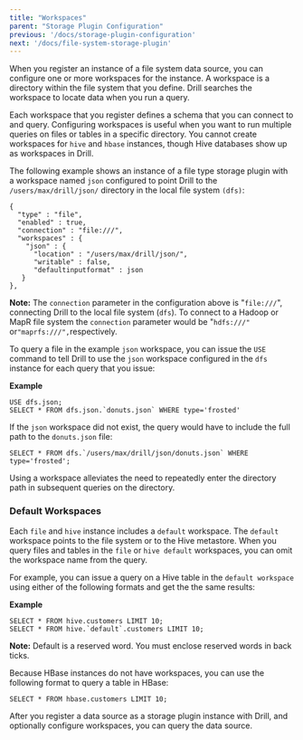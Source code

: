 ```yaml
---
title: "Workspaces"
parent: "Storage Plugin Configuration"
previous: '/docs/storage-plugin-configuration'
next: '/docs/file-system-storage-plugin'
---
```


When you register an instance of a file system data source, you can configure
one or more workspaces for the instance. A workspace is a directory within the
file system that you define. Drill searches the workspace to locate data when
you run a query.

Each workspace that you register defines a schema that you can connect to and
query. Configuring workspaces is useful when you want to run multiple queries
on files or tables in a specific directory. You cannot create workspaces for
`hive` and `hbase` instances, though Hive databases show up as workspaces in
Drill.

The following example shows an instance of a file type storage plugin with a
workspace named `json` configured to point Drill to the
`/users/max/drill/json/` directory in the local file system `(dfs)`:

    {
      "type" : "file",
      "enabled" : true,
      "connection" : "file:///",
      "workspaces" : {
        "json" : {
          "location" : "/users/max/drill/json/",
          "writable" : false,
          "defaultinputformat" : json
       } 
    },

**Note:** The `connection` parameter in the configuration above is "`file:///`", connecting Drill to the local file system (`dfs`). To connect to a Hadoop or MapR file system the `connection` parameter would be "`hdfs:///" `or` "maprfs:///", `respectively.

To query a file in the example `json` workspace, you can issue the `USE`
command to tell Drill to use the `json` workspace configured in the `dfs`
instance for each query that you issue:

**Example**

    USE dfs.json;
    SELECT * FROM dfs.json.`donuts.json` WHERE type='frosted'

If the `json` workspace did not exist, the query would have to include the
full path to the `donuts.json` file:

    SELECT * FROM dfs.`/users/max/drill/json/donuts.json` WHERE type='frosted';

Using a workspace alleviates the need to repeatedly enter the directory path
in subsequent queries on the directory.

### Default Workspaces

Each `file` and `hive` instance includes a `default` workspace. The `default`
workspace points to the file system or to the Hive metastore. When you query
files and tables in the `file` or `hive default` workspaces, you can omit the
workspace name from the query.

For example, you can issue a query on a Hive table in the `default workspace`
using either of the following formats and get the the same results:

**Example**

    SELECT * FROM hive.customers LIMIT 10;
    SELECT * FROM hive.`default`.customers LIMIT 10;

**Note:** Default is a reserved word. You must enclose reserved words in back ticks.

Because HBase instances do not have workspaces, you can use the following
format to query a table in HBase:

    SELECT * FROM hbase.customers LIMIT 10;

After you register a data source as a storage plugin instance with Drill, and
optionally configure workspaces, you can query the data source.